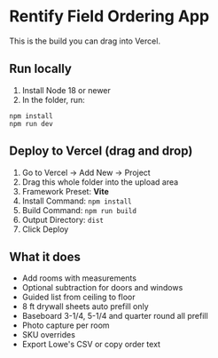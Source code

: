 
# Rentify Field Ordering App

This is the build you can drag into Vercel.

## Run locally
1. Install Node 18 or newer
2. In the folder, run:
```
npm install
npm run dev
```

## Deploy to Vercel (drag and drop)
1. Go to Vercel → Add New → Project
2. Drag this whole folder into the upload area
3. Framework Preset: **Vite**
4. Install Command: `npm install`
5. Build Command: `npm run build`
6. Output Directory: `dist`
7. Click Deploy

## What it does
- Add rooms with measurements
- Optional subtraction for doors and windows
- Guided list from ceiling to floor
- 8 ft drywall sheets auto prefill only
- Baseboard 3-1/4, 5-1/4 and quarter round all prefill
- Photo capture per room
- SKU overrides
- Export Lowe's CSV or copy order text

